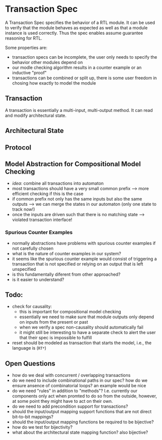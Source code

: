 # Transaction Spec

A Transaction Spec specifies the behavior of a RTL module.
It can be used to verify that the module behaves as expected
as well as that a module instance is used correctly.
Thus the spec enables assume guarantee reasoning for RTL.

Some properties are:
- transaction specs can be incomplete,
  the user only needs to specify the behavior other modules depend on
- our modle checking algorithm results in a counter example or an inductive "proof"
- transactions can be combined or split up, there is some user freedom in chosing how
  exactly to model the module




## Transaction

A transaction is essentially a multi-input, multi-output method.
It can read and modify architectural state.



## Architectural State


## Protocol




## Model Abstraction for Compositional Model Checking
- _idea_: combine all transactions into automaton
- most transactions should have a very small common prefix
  --> more efficient checking if this is the case
- if common prefix not only has the same inputs but also the same outputs
  --> we can merge the states in our automaton (only one state to track now!)
- once the inputs are driven such that there is no matching state
  --> violated transaction interface!


### Spurious Counter Examples
- normally abstractions have problems with spurious counter examples
  if not carefully chosen
- what is the nature of counter examples in our system?
- it seems like the spurious counter example would consist of
  triggering a transaction that is not specified or relying on
  an output that is left unspecified
- is this fundamentally diferent from other approached?
- is it easier to understand?



## Todo:
- check for causality:
  - this is important for compositional model checking
  - essentially we need to make sure that module outputs
    only depend on inputs from the present or past
  - when we verify a spec non-causality should automatically fail
  - it might still be interesting to have a separate check to
    alert the user that their spec is impossible to fulfill
- reset should be modeled as transaction that starts the model,
  i.e., the language is (`RT*`)


## Open Questions
- how do we deal with concurrent / overlapping transactions
- do we need to include combinational paths in our spec?
  how do we ensure ansence of combinatorial loops?
  an example would be nice
- do we need "rules" in addition to "methods"?
  I.e. currently our components only act when promted to do so
  from the outside, however, at some point they might have to act
  on their own.
- do we need to add precondition support for transactions?
- should the input/output mapping support functions that are not direct bit-to-bit mappings?
- should the input/output mapping functions be required to be bijective?
- how do we test for bijectivity?
- what about the architectural state mapping function? also bijective?

